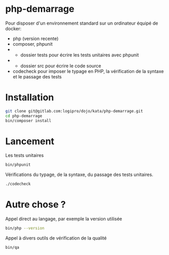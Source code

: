 # php-demarrage

Pour disposer d'un environnement standard sur un ordinateur équipé de docker:
* php (version recente)
* composer, phpunit
* * dossier tests pour écrire les tests unitaires avec phpunit
* * dossier src pour écrire le code source
* codecheck pour imposer le typage en PHP, la vérification de la syntaxe et le passage des tests

# Installation

```bash
git clone git@gitlab.com:logipro/dojo/kata/php-demarrage.git
cd php-demarrage
bin/composer install
```

# Lancement

Les tests unitaires
```bash
bin/phpunit
```

Vérifications du typage, de la syntaxe, du passage des tests unitaires.

```bash
./codecheck
```

# Autre chose ?

Appel direct au langage, par exemple la version utilisée
```bash
bin/php --version
```

Appel à divers outils de vérification de la qualité
```bash
bin/qa
```
